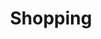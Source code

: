 ---
title: Shopping
instantsearch: shopping
_build:
  render: true
  list: false
cascade:
  _build:
    render: false
    list: true
outputs:
  - JSON
---